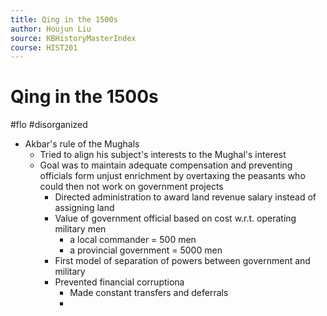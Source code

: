 ```yaml
---
title: Qing in the 1500s
author: Houjun Liu
source: KBHistoryMasterIndex
course: HIST201
---
```


# Qing in the 1500s

#flo #disorganized

* Akbar's rule of the Mughals
    * Tried to align his subject's interests to the Mughal's interest
    * Goal was to maintain adequate compensation and preventing officials form unjust enrichment by overtaxing the peasants who could then not work on government projects
        * Directed administration to award land revenue salary instead of assigning land
        * Value of government official based on cost w.r.t. operating military men
            * a local commander = 500 men
            * a provincial government = 5000 men
        * First model of separation of powers between government and military
        * Prevented financial corruptiona
            * Made constant transfers and deferrals
            * 